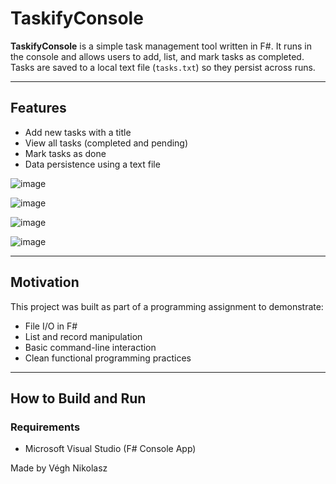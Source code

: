 # TaskifyConsole

**TaskifyConsole** is a simple task management tool written in F#. It runs in the console and allows users to add, list, and mark tasks as completed. Tasks are saved to a local text file (`tasks.txt`) so they persist across runs.

---

## Features

- Add new tasks with a title
- View all tasks (completed and pending)
- Mark tasks as done
- Data persistence using a text file


![image](https://github.com/user-attachments/assets/018ed740-1c15-47b8-b778-079e3236f184)

![image](https://github.com/user-attachments/assets/cab23a97-700c-4baf-9d69-0fd2cf1b5d41)

![image](https://github.com/user-attachments/assets/f3416c4e-2c68-4973-b90c-84ed0e67d816)

![image](https://github.com/user-attachments/assets/3ed5d8bd-0856-40a0-b10c-6ac462ce5424)





---

## Motivation

This project was built as part of a programming assignment to demonstrate:
- File I/O in F#
- List and record manipulation
- Basic command-line interaction
- Clean functional programming practices

---

## How to Build and Run

### Requirements
- Microsoft Visual Studio (F# Console App)

Made by Végh Nikolasz
